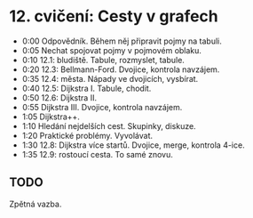 # 12. cvičení: Cesty v grafech

* 0:00 Odpovědník. Během něj připravit pojmy na tabuli.
* 0:05 Nechat spojovat pojmy v pojmovém oblaku.
* 0:10 12.1: bludiště. Tabule, rozmyslet, tabule.
* 0:20 12.3: Bellmann-Ford. Dvojice, kontrola navzájem.
* 0:35 12.4: města. Nápady ve dvojicích, vysbírat.
* 0:40 12.5: Dijkstra I. Tabule, chodit.
* 0:50 12.6: Dijkstra II.
* 0:55 Dijkstra III. Dvojice, kontrola navzájem.
* 1:05 Dijkstra++.
* 1:10 Hledání nejdelších cest. Skupinky, diskuze.
* 1:20 Praktické problémy. Vyvolávat.
* 1:30 12.8: Dijkstra více startů. Dvojice, merge, kontrola 4-ice.
* 1:35 12.9: rostoucí cesta. To samé znovu.

## TODO

Zpětná vazba.
